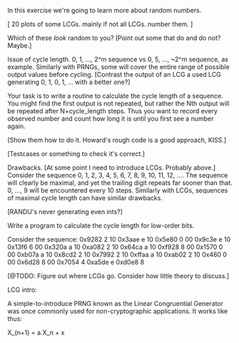 In this exercise we're going to learn more about random numbers.

[ 20 plots of some LCGs. mainly if not all LCGs. number them. ]

Which of these *look* random to you? [Point out some that do and do not? Maybe.]

Issue of cycle length. 0, 1, ..., 2^m sequence vs 0, 5, ..., ~2^m sequence, as example.
Similarly with PRNGs, some will cover the entire range of possible output values before cycling.
[Contrast the output of an LCG a used LCG generating 0, 1, 0, 1, ... with a better one?]

Your task is to write a routine to calculate the cycle length of a sequence. You might find the first
output is not repeated, but rather the Nth output will be repeated after N+cycle_length steps. Thus you
want to record every observed number and count how long it is until you first see a number again.

[Show them how to do it. Howard's rough code is a good approach, KISS.]

[Testcases or something to check it's correct.]

Drawbacks. [At some point I need to introduce LCGs. Probably above.]
Consider the sequence 0, 1, 2, 3, 4, 5, 6, 7, 8, 9, 10, 11, 12, .... The sequence will clearly be maximal,
and yet the trailing digit repeats far sooner than that. 0, ..., 9 will be encountered every 10 steps.
Similarly with LCGs, sequences of maximal cycle length can have similar drawbacks.

[RANDU's never generating even ints?]

Write a program to calculate the cycle length for low-order bits.

Consider the sequence:
  0x9282    2  10
  0x3aae    e  10
  0x5e80    0  00
  0x9c3e    e  10
  0x13f6    6  00
  0x320a    a  10
  0xa082    2  10
  0x64ca    a  10
  0xf928    8  00
  0x1570    0  00
  0xb07a    a  10
  0x8cd2    2  10
  0x7992    2  10
  0xffaa    a  10
  0xab02    2  10
  0x460     0  00
  0x6d28    8  00
  0x7054    4
  0xa5de    e
  0xd0e8    8

[@TODO: Figure out where LCGs go. Consider how little theory to discuss.]

LCG intro:

A simple-to-introduce PRNG known as the Linear Congruential Generator was once commonly used for
non-cryptographic applications. It works like thus:

X_(n+1) = a.X_n +
x
